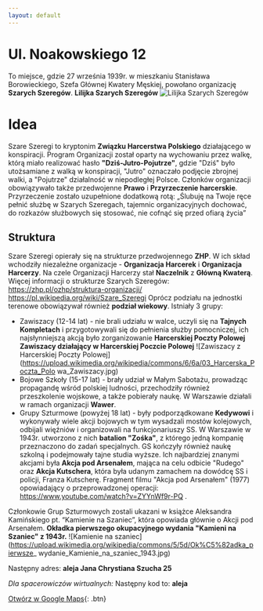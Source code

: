 ```yaml
---
layout: default
---
```


# Ul. Noakowskiego 12
To miejsce, gdzie 27 września 1939r. w mieszkaniu Stanisława Borowieckiego, Szefa
Głównej Kwatery Męskiej, powołano organizację **Szarych Szeregów**.
**Lilijka Szarych Szeregów**
![Lilijka Szarych
Szeregów](https://upload.wikimedia.org/wikipedia/commons/b/be/Szare_Szeregi-lilijka.gif)
# Idea
Szare Szeregi to kryptonim **Związku Harcerstwa Polskiego** działającego w konspiracji.
Program Organizacji został oparty na wychowaniu przez walkę, którą miało realizować hasło
**"Dziś-Jutro-Pojutrze"**, gdzie "Dziś" było utożsamiane z walką w konspiracji, "Jutro"
oznaczało podjęcie zbrojnej walki, a "Pojutrze" działalność w niepodległej Polsce.
Członków organizacji obowiązywało także przedwojenne **Prawo** i **Przyrzeczenie
harcerskie**. Przyrzeczenie zostało uzupełnione dodatkową rotą:
„Ślubuję na Twoje ręce pełnić służbę w Szarych Szeregach, tajemnic organizacyjnych
dochować, do rozkazów służbowych się stosować, nie cofnąć się przed ofiarą życia”
## Struktura
Szare Szeregi opierały się na strukturze przedwojennego **ZHP**. W ich skład wchodziły
niezależne organizacje - **Organizacja Harcerek** i **Organizacja Harcerzy**.
Na czele Organizacji Harcerzy stał **Naczelnik** z **Główną Kwaterą**.
Więcej informacji o strukturze Szarych Szeregów:
https://zhp.pl/ozhp/struktura-organizacji/
https://pl.wikipedia.org/wiki/Szare_Szeregi
Oprócz podziału na jednostki terenowe obowiązywał również **podział wiekowy**. Istniały 3
grupy:
- Zawiszacy (12-14 lat) - nie brali udziału w walce, uczyli się na **Tajnych Kompletach** i
przygotowywali się do pełnienia służby pomocniczej, ich najsłynniejszą akcją było
zorganizowanie **Harcerskiej Poczty Polowej**
**Zawiszacy działający w Harcerskiej Poczcie Polowej**
![Zawiszacy z Harcerskiej Poczty
Polowej](https://upload.wikimedia.org/wikipedia/commons/6/6a/03_Harcerska_Poczta_Polo
wa_Zawiszacy.jpg)
- Bojowe Szkoły (15-17 lat) - brały udział w Małym Sabotażu, prowadząc propagandę wśród
polskiej ludności, przechodziły również przeszkolenie wojskowe, a także pobierały naukę. W
Warszawie działali w ramach organizacji **Wawer**.
- Grupy Szturmowe (powyżej 18 lat) - były podporządkowane **Kedywowi** i wykonywały
wiele akcji bojowych w tym wysadzali mostów kolejowych, odbijali więźniów i organizowali
na funkcjonariuszy SS. W Warszawie w 1943r. utworzono z nich **batalion "Zośka"**, z
którego jedną kompanię przeznaczono do zadań specjalnych. GS kończyły również naukę
szkolną i podejmowały tajne studia wyższe. Ich najbardziej znanymi akcjami była **Akcja
pod Arsenałem**, mająca na celu odbicie "Rudego" oraz **Akcja Kutschera**, która była
udanym zamachem na dowódcę SS i policji, Franza Kutscherę.
Fragment filmu "Akcja pod Arsenałem" (1977) opowiadający o przeprowadzonej operacji:
https://www.youtube.com/watch?v=ZYYnWf9r-PQ
.

Członkowie Grup Szturmowych zostali ukazani w książce Aleksandra Kamińskiego pt.
“Kamienie na Szaniec”, która opowiada głównie o Akcji pod Arsenałem.
**Okładka pierwszego okupacyjnego wydania "Kamieni na Szaniec" z 1943r.**
![Kamienie na
szaniec](https://upload.wikimedia.org/wikipedia/commons/5/5d/Ok%C5%82adka_pierwsze_
wydanie_Kamienie_na_szaniec_1943.jpg)



Następny adres: **aleja Jana Chrystiana Szucha 25**

_Dla spacerowiczów wirtualnych:_
Następny kod to: **aleja**



[Otwórz w Google Maps](https://www.google.com/maps/dir//Mauzoleum+Walki+i+M%C4%99cze%C5%84stwa,+aleja+Jana+Chrystiana+Szucha+25,+00-580+Warszawa/@52.2167862,21.0070407,14.5z/data=!4m9!4m8!1m0!1m5!1m1!1s0x471ecce6b088fed5:0xe03e513460c125b6!2m2!1d21.0231667!2d52.2178146!3e3){: .btn}



